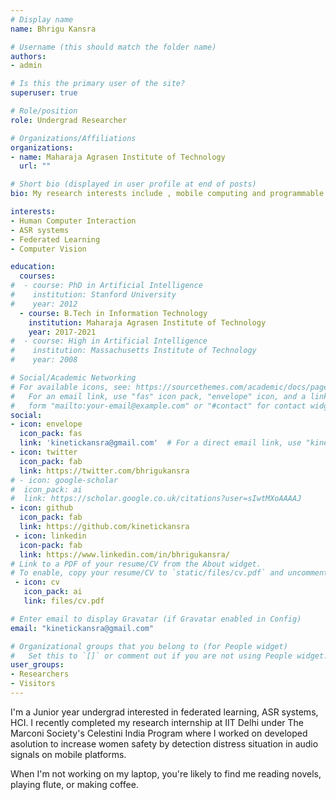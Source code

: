 ```yaml
---
# Display name
name: Bhrigu Kansra

# Username (this should match the folder name)
authors:
- admin

# Is this the primary user of the site?
superuser: true

# Role/position
role: Undergrad Researcher

# Organizations/Affiliations
organizations:
- name: Maharaja Agrasen Institute of Technology
  url: ""

# Short bio (displayed in user profile at end of posts)
bio: My research interests include , mobile computing and programmable matter.

interests:
- Human Computer Interaction
- ASR systems
- Federated Learning
- Computer Vision

education:
  courses:
#  - course: PhD in Artificial Intelligence
#    institution: Stanford University
#    year: 2012
  - course: B.Tech in Information Technology
    institution: Maharaja Agrasen Institute of Technology
    year: 2017-2021
#  - course: High in Artificial Intelligence
#    institution: Massachusetts Institute of Technology
#    year: 2008

# Social/Academic Networking
# For available icons, see: https://sourcethemes.com/academic/docs/page-builder/#icons
#   For an email link, use "fas" icon pack, "envelope" icon, and a link in the
#   form "mailto:your-email@example.com" or "#contact" for contact widget.
social:
- icon: envelope
  icon_pack: fas
  link: 'kinetickansra@gmail.com'  # For a direct email link, use "kinetickansra@gmail.com".
- icon: twitter
  icon_pack: fab
  link: https://twitter.com/bhrigukansra
# - icon: google-scholar
#  icon_pack: ai
#  link: https://scholar.google.co.uk/citations?user=sIwtMXoAAAAJ
- icon: github
  icon_pack: fab
  link: https://github.com/kinetickansra
 - icon: linkedin
  icon-pack: fab
  link: https://www.linkedin.com/in/bhrigukansra/
# Link to a PDF of your resume/CV from the About widget.
# To enable, copy your resume/CV to `static/files/cv.pdf` and uncomment the lines below.
 - icon: cv
   icon_pack: ai
   link: files/cv.pdf

# Enter email to display Gravatar (if Gravatar enabled in Config)
email: "kinetickansra@gmail.com"

# Organizational groups that you belong to (for People widget)
#   Set this to `[]` or comment out if you are not using People widget.
user_groups:
- Researchers
- Visitors
---
```


I'm a Junior year undergrad interested in federated learning, ASR systems, HCI. I recently completed my research internship at IIT Delhi under The Marconi Society's Celestini India Program where I worked on developed asolution to increase women safety by detection distress situation in audio signals on mobile platforms.

When I'm not working on my laptop, you're likely to find me reading novels, playing flute, or making coffee.
